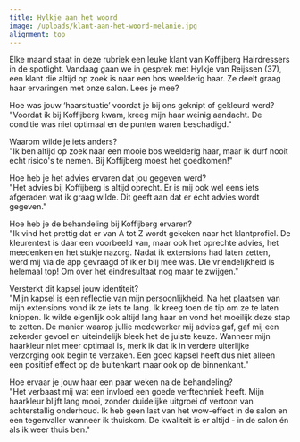```yaml
---
title: Hylkje aan het woord
image: /uploads/klant-aan-het-woord-melanie.jpg
alignment: top
---
```



Elke maand staat in deze rubriek een leuke klant van Koffijberg Hairdressers in de spotlight. Vandaag gaan we in gesprek met Hylkje van Reijssen (37), een klant die altijd op zoek is naar een bos weelderig haar. Ze deelt graag haar ervaringen met onze salon. Lees je mee?

Hoe was jouw ‘haarsituatie’ voordat je bij ons geknipt of gekleurd werd?
<br>"Voordat ik bij Koffijberg kwam, kreeg mijn haar weinig aandacht. De conditie was niet optimaal en de punten waren beschadigd."

Waarom wilde je iets anders?
<br>"Ik ben altijd op zoek naar een mooie bos weelderig haar, maar ik durf nooit echt risico's te nemen. Bij Koffijberg moest het goedkomen!"

Hoe heb je het advies ervaren dat jou gegeven werd?
<br>"Het advies bij Koffijberg is altijd oprecht. Er is mij ook wel eens iets afgeraden wat ik graag wilde. Dit geeft aan dat er &eacute;cht advies wordt gegeven."

Hoe heb je de behandeling bij Koffijberg ervaren?
<br>"Ik vind het prettig dat er van A tot Z wordt gekeken naar het klantprofiel. De kleurentest is daar een voorbeeld van, maar ook het oprechte advies, het meedenken en het stukje nazorg. Nadat ik extensions had laten zetten, werd mij via de app gevraagd of ik er blij mee was. Die vriendelijkheid is helemaal top! Om over het eindresultaat nog maar te zwijgen."

Versterkt dit kapsel jouw identiteit?
<br>"Mijn kapsel is een reflectie van mijn persoonlijkheid. Na het plaatsen van mijn extensions vond ik ze iets te lang. Ik kreeg toen de tip om ze te laten knippen. Ik wilde eigenlijk ook altijd lang haar en vond het moeilijk deze stap te zetten. De manier waarop jullie medewerker mij advies gaf, gaf mij een zekerder gevoel en uiteindelijk bleek het de juiste keuze. Wanneer mijn haarkleur niet meer optimaal is, merk ik dat ik in verdere uiterlijke verzorging ook begin te verzaken. Een goed kapsel heeft dus niet alleen een positief effect op de buitenkant maar ook op de binnenkant."

Hoe ervaar je jouw haar een paar weken na de behandeling?
<br>"Het verbaast mij wat een invloed een goede verftechniek heeft. Mijn haarkleur blijft lang mooi, zonder duidelijke uitgroei of vertoon van achterstallig onderhoud. Ik heb geen last van het wow-effect in de salon en een tegenvaller wanneer ik thuiskom. De kwaliteit is er altijd - in de salon &eacute;n als ik weer thuis ben."
